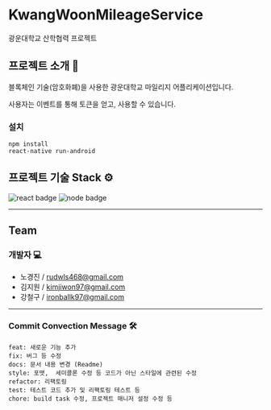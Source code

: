 # KwangWoonMileageService
광운대학교 산학협력 프로젝트

## 프로젝트 소개 🔎
블록체인 기술(암호화폐)을 사용한 광운대학교 마일리지 어플리케이션입니다.

사용자는 이벤트를 통해 토큰을 얻고, 사용할 수 있습니다.

### 설치
```
npm install
react-native run-android
```
  
## 프로젝트 기술 Stack ⚙️
![react badge](http://img.shields.io/badge/react-16.13.1-blue?style=flat&logo=react)
![node badge](http://img.shields.io/badge/node-12.14.1-green?style=flat&logo=Node.js)

-----------
## Team 
### 개발자 💻

* 노경진 / rudwls468@gmail.com
* 김지원 / kimjiwon97@gmail.com
* 강철구 / ironballk97@gmail.com

------------
### Commit Convection Message 🛠
```
feat: 새로운 기능 추가 
fix: 버그 등 수정 
docs: 문서 내용 변경 (Readme)
style: 포맷,  세미콜론 수정 등 코드가 아닌 스타일에 관련된 수정
refactor: 리팩토링 
test: 테스트 코드 추가 및 리팩토링 테스트 등
chore: build task 수정, 프로젝트 매니저 설정 수정 등
```
